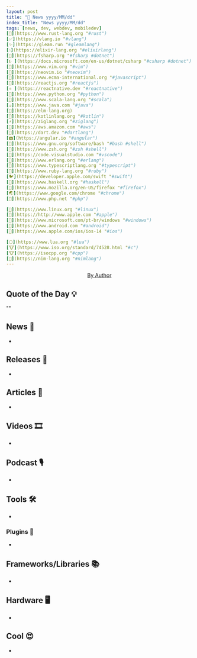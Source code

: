 ```yaml
---
layout: post
title: "📜 News yyyy/MM/dd"
index_title: "News yyyy/MM/dd"
tags: [news, dev, webdev, mobiledev]
[🦀](https://www.rust-lang.org "#rust")
[✅](https://vlang.io "#vlang")
[✨](https://gleam.run "#gleamlang")
[💧](https://elixir-lang.org "#elixirlang")
[🔷](https://fsharp.org "#fsharp #dotnet")
[☪️ ](https://docs.microsoft.com/en-us/dotnet/csharp "#csharp #dotnet")
[🍃](https://www.vim.org "#vim")
[🍃](https://neovim.io "#neovim")
[🔶](https://www.ecma-international.org "#javascript")
[🔶](https://reactjs.org "#reactjs")
[⚛️ ](https://reactnative.dev "#reactnative")
[🐍](https://www.python.org "#python")
[💈](https://www.scala-lang.org "#scala")
[☕️](https://www.java.com "#java")
[🔰](https://elm-lang.org)
[🗼](https://kotlinlang.org "#kotlin")
[⚡️](https://ziglang.org "#ziglang")
[🌳](https://aws.amazon.com "#aws")
[🎯](https://dart.dev "#dartlang")
[🅰️](https://angular.io "#angular")
[🐚](https://www.gnu.org/software/bash "#bash #shell")
[🐚](https://www.zsh.org "#zsh #shell")
[📝](https://code.visualstudio.com "#vscode")
[📡](https://www.erlang.org "#erlang")
[🔷](https://www.typescriptlang.org "#typescript")
[🔻](https://www.ruby-lang.org "#ruby")
[🐦](https://developer.apple.com/swift "#swift")
[🎩](https://www.haskell.org "#haskell")
[🦊](https://www.mozilla.org/en-US/firefox "#firefox")
[🌏](https://www.google.com/chrome "#chrome")
[🐘](https://www.php.net "#php")

[🐧](https://www.linux.org "#linux")
[🍎](https://http://www.apple.com "#apple")
[🦋](https://www.microsoft.com/pt-br/windows "#windows")
[🤖](https://www.android.com "#android")
[📱](https://www.apple.com/ios/ios-14 "#ios")

[🌕](https://www.lua.org "#lua")
[🐮](https://www.iso.org/standard/74528.html "#c")
[🐮](https://isocpp.org "#cpp")
[👑](https://nim-lang.org "#nimlang")
---
```


<a href="https://daily-tech-news.github.io/yyyy/MM/dd/news.html">
  <img src=""
     alt=""
     class="image">
</a>

<div style="text-align:center">
   <a href="">By Author</a>
</div>

## Quote of the Day 💡

""

[]()

## News 📰

- []()

## Releases 🥳

- []()

## Articles 📜

- []()

## Videos 🎞

- []()

## Podcast 🎙

- []()

## Tools 🛠

- []()

### Plugins 🔌

- []()

## Frameworks/Libraries 📚

- []()

## Hardware 🖥

- []()

## Cool 😍

- []()

